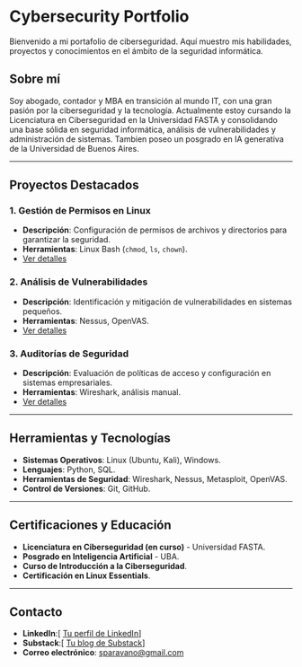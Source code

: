 # Cybersecurity Portfolio

Bienvenido a mi portafolio de ciberseguridad. Aquí muestro mis habilidades, proyectos y conocimientos en el ámbito de la seguridad informática.

## Sobre mí
Soy abogado, contador y MBA en transición al mundo IT, con una gran pasión por la ciberseguridad y la tecnología. Actualmente estoy cursando la Licenciatura en Ciberseguridad en la Universidad FASTA y consolidando una base sólida en seguridad informática, análisis de vulnerabilidades y administración de sistemas. Tambien poseo un posgrado en IA generativa de la Universidad de Buenos Aires.

---

## Proyectos Destacados
### 1. Gestión de Permisos en Linux
- **Descripción**: Configuración de permisos de archivos y directorios para garantizar la seguridad.
- **Herramientas**: Linux Bash (`chmod`, `ls`, `chown`).
- [Ver detalles](proyectos/linux_permissions.md)

### 2. Análisis de Vulnerabilidades
- **Descripción**: Identificación y mitigación de vulnerabilidades en sistemas pequeños.
- **Herramientas**: Nessus, OpenVAS.
- [Ver detalles](proyectos/vulnerabilities_analysis.md)

### 3. Auditorías de Seguridad
- **Descripción**: Evaluación de políticas de acceso y configuración en sistemas empresariales.
- **Herramientas**: Wireshark, análisis manual.
- [Ver detalles](proyectos/security_audits.md)

---

## Herramientas y Tecnologías
- **Sistemas Operativos**: Linux (Ubuntu, Kali), Windows.
- **Lenguajes**: Python, SQL.
- **Herramientas de Seguridad**: Wireshark, Nessus, Metasploit, OpenVAS.
- **Control de Versiones**: Git, GitHub.

---

## Certificaciones y Educación
- **Licenciatura en Ciberseguridad (en curso)** - Universidad FASTA.
- **Posgrado en Inteligencia Artificial** - UBA.
- **Curso de Introducción a la Ciberseguridad**.
- **Certificación en Linux Essentials**.

---

## Contacto
- **LinkedIn**:[ [Tu perfil de LinkedIn](https://www.linkedin.com/)]
- **Substack**:[ [Tu blog de Substack](#)]
- **Correo electrónico**: sparavano@gmail.com
  

